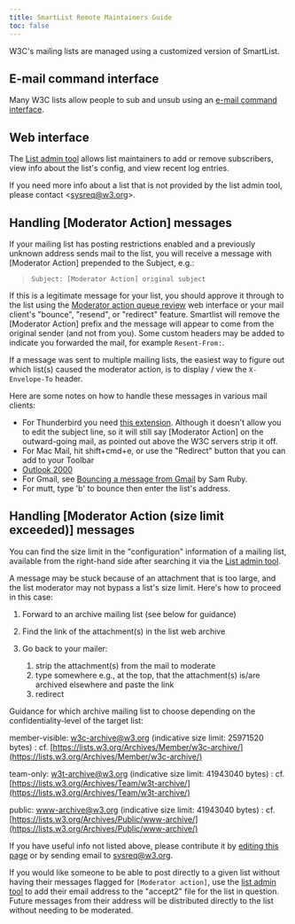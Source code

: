 ```yaml
---
title: SmartList Remote Maintainers Guide
toc: false
---
```


W3C's mailing lists are managed using a customized version of SmartList.

## E-mail command interface

Many W3C lists allow people to sub and unsub using an [e-mail command interface](https://www.w3.org/Mail/Request).

## Web interface

The [List admin tool](https://lists.w3.org/admin/manage) allows list maintainers to add or remove subscribers, view info about the list's config, and view recent log entries.

If you need more info about a list that is not provided by the list admin tool, please contact &lt;[sysreq@w3.org](mailto:sysreq@w3.org)&gt;.

## Handling \[Moderator Action] messages

If your mailing list has posting restrictions enabled and a previously unknown address sends mail to the list, you will receive a message with \[Moderator Action] prepended to the Subject, e.g.:

> `Subject: [Moderator Action] original subject`

If this is a legitimate message for your list, you should approve it through to the list using the [Moderator action queue review](https://lists.w3.org/admin/moderate) web interface or your mail client's "bounce", "resend", or "redirect" feature. Smartlist will remove the \[Moderator Action] prefix and the message will appear to come from the original sender (and not from you). Some custom headers may be added to indicate you forwarded the mail, for example `Resent-From:`.

If a message was sent to multiple mailing lists, the easiest way to figure out which list(s) caused the moderator action, is to display / view the `X-Envelope-To` header.

Here are some notes on how to handle these messages in various mail clients:

- For Thunderbird you need [this extension](https://addons.mozilla.org/en-US/thunderbird/addon/mailredirect/). Although it doesn't allow you to edit the subject line, so it will still say \[Moderator Action] on the outward-going mail, as pointed out above the W3C servers strip it off.
- For Mac Mail, hit shift+cmd+e, or use the "Redirect" button that you can add to your Toolbar
- [Outlook 2000](http://web.archive.org/web/20030720050852/spamassassin.taint.org/faq/index.cgi?req=show&file=faq03.003.htp)
- For Gmail, see [Bouncing a message from Gmail](http://intertwingly.net/blog/2011/04/03/Bouncing-a-message-from-Gmail) by Sam Ruby.
- For mutt, type 'b' to bounce then enter the list's address.

## Handling \[Moderator Action (size limit exceeded)] messages

You can find the size limit in the "configuration" information of a mailing list, available from the right-hand side after searching it via the [List admin tool](https://lists.w3.org/admin/manage).

A message may be stuck because of an attachment that is too large, and the list moderator may not bypass a list's size limit. Here's how to proceed in this case:

1. Forward to an archive mailing list (see below for guidance)
2. Find the link of the attachment(s) in the list web archive
3. Go back to your mailer:
   
   1. strip the attachment(s) from the mail to moderate
   2. type somewhere e.g., at the top, that the attachment(s) is/are archived elsewhere and paste the link
   3. redirect

Guidance for which archive mailing list to choose depending on the confidentiality-level of the target list:


member-visible: w3c-archive@w3.org (indicative size limit: 25971520 bytes)
: cf. [https://lists.w3.org/Archives/Member/w3c-archive/](https://lists.w3.org/Archives/Member/w3c-archive/)

team-only: w3t-archive@w3.org (indicative size limit: 41943040 bytes)
: cf. [https://lists.w3.org/Archives/Team/w3t-archive/](https://lists.w3.org/Archives/Team/w3t-archive/)

public: www-archive@w3.org (indicative size limit: 41943040 bytes)
: cf. [https://lists.w3.org/Archives/Public/www-archive/](https://lists.w3.org/Archives/Public/www-archive/)

If you have useful info not listed above, please contribute it by [editing this page](https://github.com/w3c/Guide/blob/master/teamcontact/RemoteMaintainers.html) or by sending email to [sysreq@w3.org](mailto:sysreq@w3.org).

If you would like someone to be able to post directly to a given list without having their messages flagged for `[Moderator action]`, use the [list admin tool](https://lists.w3.org/admin/manage) to add their email address to the "accept2" file for the list in question. Future messages from their address will be distributed directly to the list without needing to be moderated.
